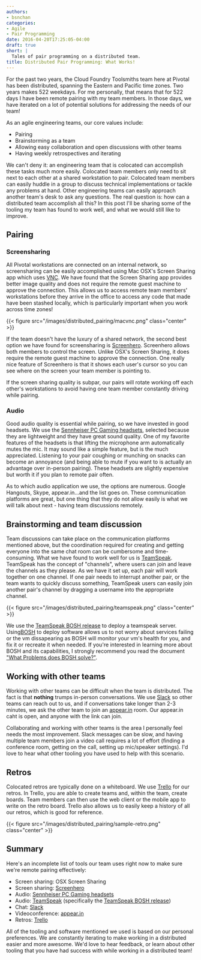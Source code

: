 ```yaml
---
authors:
- bsnchan
categories:
- Agile
- Pair Programming
date: 2016-04-20T17:25:05-04:00
draft: true
short: |
  Tales of pair programming on a distributed team.
title: Distributed Pair Programming: What Works!
---
```


For the past two years, the Cloud Foundry Toolsmiths team here at Pivotal has been distributed, spanning the Eastern and Pacific time zones. Two years makes 522 weekdays. For me personally, that means that for 522 days I have been remote pairing with my team members. In those days, we have iterated on a lot of potential solutions for addressing the needs of our team!

As an agile engineering teams, our core values include:

* Pairing
* Brainstorming as a team
* Allowing easy collaboration and open discussions with other teams
* Having weekly retrospectives and iterating

We can't deny it: an engineering team that is colocated can accomplish these tasks much more easily. Colocated team members only need to sit next to each other at a shared workstation to pair. Colocated team members can easily huddle in a group to discuss technical implementations or tackle any problems at hand. Other engineering teams can easily approach another team's desk to ask any questions. The real question is: how can a distributed team accomplish all this? In this post I'll be sharing some of the tooling my team has found to work well, and what we would still like to improve.

## Pairing

### Screensharing

All Pivotal workstations are connected on an internal network, so screensharing can be easily accomplished using Mac OSX's Screen Sharing app which uses [VNC](https://en.wikipedia.org/wiki/Virtual_Network_Computing). We have found that the Screen Sharing app provides better image quality and does not require the remote guest machine to approve the connection. This allows us to access remote team members' workstations before they arrive in the office to access any code that made have been stashed locally, which is particularly important when you work across time zones!

{{< figure src="/images/distributed_pairing/macvnc.png" class="center" >}}

If the team doesn't have the luxury of a shared network, the second best option we have found for screensharing is [Screenhero](https://screenhero.com/). Screenhero allows both members to control the screen. Unlike OSX's Screen Sharing, it does require the remote guest machine to approve the connection. One really nice feature of Screenhero is that it shows each user's cursor so you can see where on the screen your team member is pointing to.

If the screen sharing quality is subpar, our pairs will rotate working off each other's workstations to avoid having one team member constantly driving while pairing.

### Audio

Good audio quality is essential while pairing, so we have invested in good headsets. We use the [Sennheiser PC Gaming headsets](http://en-us.sennheiser.com/pc-gaming-headset), selected because they are lightweight and they have great sound quality. One of my favorite features of the headsets is that lifting the microphone arm automatically mutes the mic. It may sound like a simple feature, but is the much appreciated. Listening to your pair coughing or munching on snacks can become an annoyance (and being able to mute if you want to is actually an advantage over in-person pairing). These headsets are slightly expensive but worth it if you plan to remote pair often.

As to which audio application we use, the options are numerous. Google Hangouts, Skype, appear.in...and the list goes on. These communication platforms are great, but one thing that they do not allow easily is what we will talk about next - having team discussions remotely.

## Brainstorming and team discussion

Team discussions can take place on the communication platforms mentioned above, but the coordination required for creating and getting everyone into the same chat room can be cumbersome and time-consuming. What we have found to work well for us is [TeamSpeak](https://www.teamspeak.com/). TeamSpeak has the concept of "channels", where users can join and leave the channels as they please. As we have it set up, each pair will work together on one channel. If one pair needs to interrupt another pair, or the team wants to quickly discuss something, TeamSpeak users can easily join another pair's channel by dragging a username into the appropriate channel.

{{< figure src="/images/distributed_pairing/teamspeak.png" class="center" >}}


We use the [TeamSpeak BOSH release](https://github.com/pivotal-cf-experimental/teamspeak-bosh-release) to deploy a teamspeak server. Using[BOSH](http://bosh.io/) to deploy software allows us to not worry about services failing or the vm dissapearing as BOSH will monitor your vm's health for you, and fix it or recreate it when needed. If you're interested in learning more about BOSH and its capabilities, I strongly recommend you read the document ["What Problems does BOSH solve?"](http://bosh.io/docs/problems.html).

## Working with other teams

Working with other teams can be difficult when the team is distributed. The fact is that **nothing** trumps in-person conversations. We use [Slack](https://slack.com/) so other teams can reach out to us, and if conversations take longer than 2-3 minutes, we ask the other team to join an [appear.in](https://appear.in) room. Our appear.in caht is open, and anyone with the link can join.

Collaborating and working with other teams is the area I personally feel needs the most improvement. Slack messages can be slow, and having multiple team members join a video call requires a lot of effort (finding a conference room, getting on the call, setting up mic/speaker settings). I'd love to hear what other tooling you have used to help with this scenario.

## Retros

Colocated retros are typically done on a whiteboard. We use [Trello](https://trello.com/) for our retros. In Trello, you are able to create teams and, within the team, create boards. Team members can then use the web client or the mobile app to write on the retro board. Trello also allows us to easily keep a history of all our retros, which is good for reference.

{{< figure src="/images/distributed_pairing/sample-retro.png" class="center" >}}

## Summary

Here's an incomplete list of tools our team uses right now to make sure we're remote pairing effectively:
* Screen sharing: OSX Screen Sharing
* Screen sharing: [Screenhero](https://screenhero.com/)
* Audio: [Sennheiser PC Gaming headsets](http://en-us.sennheiser.com/pc-gaming-headset)
* Audio: [TeamSpeak](https://www.teamspeak.com/) (specifically the [TeamSpeak BOSH release](https://github.com/pivotal-cf-experimental/teamspeak-bosh-release))
* Chat: [Slack](https://slack.com/)
* Videoconference: [appear.in](https://appear.in)
* Retros: [Trello](https://trello.com/)

All of the tooling and software mentioned we used is based on our personal preferences. We are constantly iterating to make working in a distributed easier and more awesome. We'd love to hear feedback, or learn about other tooling that you have had success with while working in a distributed team!
